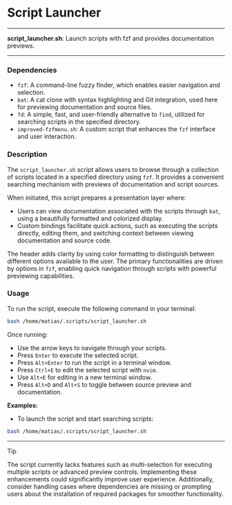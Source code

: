 # Script Launcher

---

**script_launcher.sh**: Launch scripts with fzf and provides documentation previews.

---

### Dependencies

- `fzf`: A command-line fuzzy finder, which enables easier navigation and selection.
- `bat`: A cat clone with syntax highlighting and Git integration, used here for previewing documentation and source files.
- `fd`: A simple, fast, and user-friendly alternative to `find`, utilized for searching scripts in the specified directory.
- `improved-fzfmenu.sh`: A custom script that enhances the `fzf` interface and user interaction.

### Description

The `script_launcher.sh` script allows users to browse through a collection of scripts located in a specified directory using `fzf`. It provides a convenient searching mechanism with previews of documentation and script sources.

When initiated, this script prepares a presentation layer where:
- Users can view documentation associated with the scripts through `bat`, using a beautifully formatted and colorized display.
- Custom bindings facilitate quick actions, such as executing the scripts directly, editing them, and switching context between viewing documentation and source code.

The header adds clarity by using color formatting to distinguish between different options available to the user. The primary functionalities are driven by options in `fzf`, enabling quick navigation through scripts with powerful previewing capabilities.

### Usage

To run the script, execute the following command in your terminal:

```bash
bash /home/matias/.scripts/script_launcher.sh
```

Once running:
- Use the arrow keys to navigate through your scripts.
- Press `Enter` to execute the selected script.
- Press `Alt+Enter` to run the script in a terminal window.
- Press `Ctrl+E` to edit the selected script with `nvim`.
- Use `Alt+E` for editing in a new terminal window.
- Press `Alt+D` and `Alt+S` to toggle between source preview and documentation.

**Examples:**

- To launch the script and start searching scripts:

```bash
bash /home/matias/.scripts/script_launcher.sh
```

---

> [!TIP]  
> The script currently lacks features such as multi-selection for executing multiple scripts or advanced preview controls. Implementing these enhancements could significantly improve user experience. Additionally, consider handling cases where dependencies are missing or prompting users about the installation of required packages for smoother functionality.